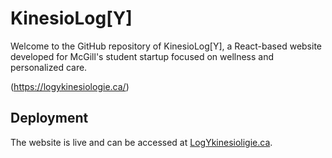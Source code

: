 # KinesioLog[Y]
Welcome to the GitHub repository of KinesioLog[Y], a React-based website developed for McGill's student startup focused on wellness and personalized care.

(https://logykinesiologie.ca/)

## Deployment

The website is live and can be accessed at [LogYkinesioligie.ca](https://logykinesiologie.ca/).

